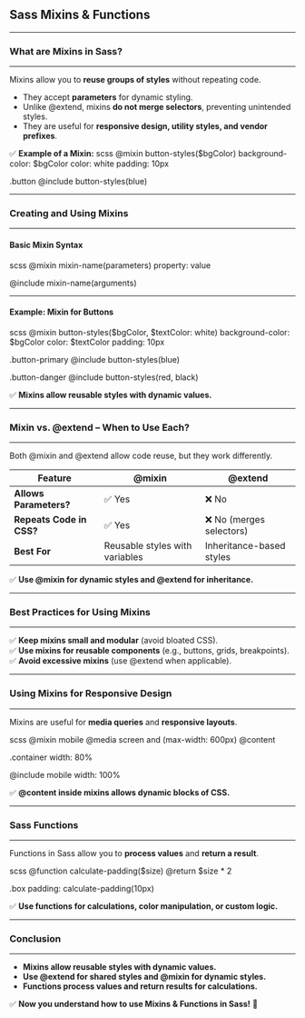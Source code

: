 ## **Sass Mixins & Functions**
---

### **What are Mixins in Sass?**
---
Mixins allow you to **reuse groups of styles** without repeating code.  
- They accept **parameters** for dynamic styling.  
- Unlike @extend, mixins **do not merge selectors**, preventing unintended styles.  
- They are useful for **responsive design, utility styles, and vendor prefixes**.  

✅ **Example of a Mixin:**
scss
@mixin button-styles($bgColor)
  background-color: $bgColor
  color: white
  padding: 10px

.button
  @include button-styles(blue)

---
### **Creating and Using Mixins**
---
#### **Basic Mixin Syntax**
scss
@mixin mixin-name(parameters)
  property: value

@include mixin-name(arguments)

---
#### **Example: Mixin for Buttons**
scss
@mixin button-styles($bgColor, $textColor: white)
  background-color: $bgColor
  color: $textColor
  padding: 10px

.button-primary
  @include button-styles(blue)

.button-danger
  @include button-styles(red, black)

✅ **Mixins allow reusable styles with dynamic values.**

---
### **Mixin vs. @extend – When to Use Each?**
---
Both @mixin and @extend allow code reuse, but they work differently.

<table class="notesTable">
    <thead>
        <tr class="tableHeader">
            <th class="tableCellHeader">Feature</th>
            <th class="tableCellHeader">@mixin</th>
            <th class="tableCellHeader">@extend</th>
        </tr>
    </thead>
    <tbody>
        <tr class="tableRow">
            <td class="tableCell"><strong>Allows Parameters?</strong></td>
            <td class="tableCell">✅ Yes</td>
            <td class="tableCell">❌ No</td>
        </tr>
        <tr class="tableRow">
            <td class="tableCell"><strong>Repeats Code in CSS?</strong></td>
            <td class="tableCell">✅ Yes</td>
            <td class="tableCell">❌ No (merges selectors)</td>
        </tr>
        <tr class="tableRow">
            <td class="tableCell"><strong>Best For</strong></td>
            <td class="tableCell">Reusable styles with variables</td>
            <td class="tableCell">Inheritance-based styles</td>
        </tr>
    </tbody>
</table>

✅ **Use @mixin for dynamic styles and @extend for inheritance.**

---
### **Best Practices for Using Mixins**
---
✅ **Keep mixins small and modular** (avoid bloated CSS).  
✅ **Use mixins for reusable components** (e.g., buttons, grids, breakpoints).  
✅ **Avoid excessive mixins** (use @extend when applicable).  

---
### **Using Mixins for Responsive Design**
---
Mixins are useful for **media queries** and **responsive layouts**.

scss
@mixin mobile
  @media screen and (max-width: 600px)
    @content

.container
  width: 80%

  @include mobile
    width: 100%

✅ **@content inside mixins allows dynamic blocks of CSS.**

---
### **Sass Functions**
---
Functions in Sass allow you to **process values** and **return a result**.

scss
@function calculate-padding($size)
  @return $size * 2

.box
  padding: calculate-padding(10px)

✅ **Use functions for calculations, color manipulation, or custom logic.**

---
### **Conclusion**
---
- **Mixins allow reusable styles with dynamic values.**  
- **Use @extend for shared styles and @mixin for dynamic styles.**  
- **Functions process values and return results for calculations.**  

✅ **Now you understand how to use Mixins & Functions in Sass!** 🚀  
